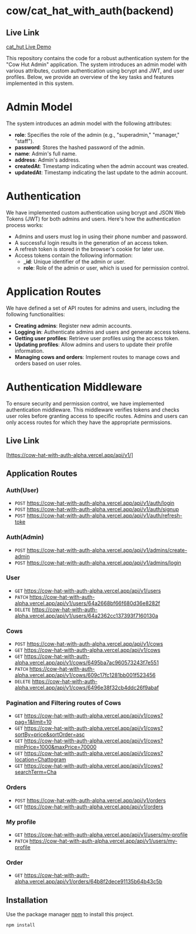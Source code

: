 # cow/cat_hat_with_auth(backend)

## Live Link
[cat_hut Live Demo](https://book-catalog-server-woad.vercel.app/)

This repository contains the code for a robust authentication system for the "Cow Hut Admin" application. The system introduces an admin model with various attributes, custom authentication using bcrypt and JWT, and user profiles. Below, we provide an overview of the key tasks and features implemented in this system.

# Admin Model

The system introduces an admin model with the following attributes:

- **role**: Specifies the role of the admin (e.g., "superadmin," "manager," "staff").
- **password**: Stores the hashed password of the admin.
- **name**: Admin's full name.
- **address**: Admin's address.
- **createdAt**: Timestamp indicating when the admin account was created.
- **updatedAt**: Timestamp indicating the last update to the admin account.

# Authentication

We have implemented custom authentication using bcrypt and JSON Web Tokens (JWT) for both admins and users. Here's how the authentication process works:

- Admins and users must log in using their phone number and password.
- A successful login results in the generation of an access token.
- A refresh token is stored in the browser's cookie for later use.
- Access tokens contain the following information:
  - **_id**: Unique identifier of the admin or user.
  - **role**: Role of the admin or user, which is used for permission control.

# Application Routes

We have defined a set of API routes for admins and users, including the following functionalities:

- **Creating admins**: Register new admin accounts.
- **Logging in**: Authenticate admins and users and generate access tokens.
- **Getting user profiles**: Retrieve user profiles using the access token.
- **Updating profiles**: Allow admins and users to update their profile information.
- **Managing cows and orders**: Implement routes to manage cows and orders based on user roles.

# Authentication Middleware

To ensure security and permission control, we have implemented authentication middleware. This middleware verifies tokens and checks user roles before granting access to specific routes. Admins and users can only access routes for which they have the appropriate permissions.

## Live Link

[https://cow-hat-with-auth-alpha.vercel.app/api/v1/]

## Application Routes

### Auth(User)
- `POST`  https://cow-hat-with-auth-alpha.vercel.app/api/v1/auth/login
- `POST`  https://cow-hat-with-auth-alpha.vercel.app/api/v1/auth/signup
- `POST`  https://cow-hat-with-auth-alpha.vercel.app/api/v1/auth/refresh-toke


### Auth(Admin)
- `POST`  https://cow-hat-with-auth-alpha.vercel.app/api/v1/admins/create-admin
- `POST`  https://cow-hat-with-auth-alpha.vercel.app/api/v1/admins/login

### User

- `GET` https://cow-hat-with-auth-alpha.vercel.app/api/v1/users
- `PATCH` https://cow-hat-with-auth-alpha.vercel.app/api/v1/users/64a2668bf66f680d36e8282f 
- `DELETE` https://cow-hat-with-auth-alpha.vercel.app/api/v1/users/64a2362cc137393f7160130a 

### Cows

- `POST` https://cow-hat-with-auth-alpha.vercel.app/api/v1/cows
- `GET` https://cow-hat-with-auth-alpha.vercel.app/api/v1/cows
- `GET` https://cow-hat-with-auth-alpha.vercel.app/api/v1/cows/6495ba7ac960573243f7e551 
- `PATCH` https://cow-hat-with-auth-alpha.vercel.app/api/v1/cows/609c17fc1281bb001f523456 
- `DELETE` https://cow-hat-with-auth-alpha.vercel.app/api/v1/cows/6496e38f32cb4ddc26f9abaf 

### Pagination and Filtering routes of Cows

- `GET` https://cow-hat-with-auth-alpha.vercel.app/api/v1/cows?pag=1&limit=10
- `GET` https://cow-hat-with-auth-alpha.vercel.app/api/v1/cows?sortBy=price&sortOrder=asc
- `GET` https://cow-hat-with-auth-alpha.vercel.app/api/v1/cows?minPrice=1000&maxPrice=70000
- `GET` https://cow-hat-with-auth-alpha.vercel.app/api/v1/cows?location=Chattogram
- `GET` https://cow-hat-with-auth-alpha.vercel.app/api/v1/cows?searchTerm=Cha

### Orders

- `POST` https://cow-hat-with-auth-alpha.vercel.app/api/v1/orders
- `GET` https://cow-hat-with-auth-alpha.vercel.app/api/v1/orders

### My profile

- `GET` https://cow-hat-with-auth-alpha.vercel.app/api/v1/users/my-profile
- `PATCH` https://cow-hat-with-auth-alpha.vercel.app/api/v1/users/my-profile

### Order

- `GET` https://cow-hat-with-auth-alpha.vercel.app/api/v1/orders/64b8f2dece91135b64b43c5b

## Installation

Use the package manager [npm](https://www.npmjs.com/) to install this project.

```bash
npm install
